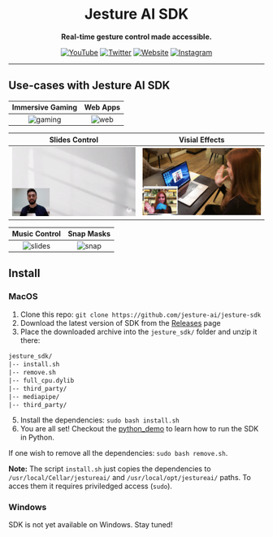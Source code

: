 <div align="center">

# Jesture AI SDK

<!-- [![JestureAiSdkReadmeHeaderGithub](https://user-images.githubusercontent.com/17500203/124357142-a6c72580-dc22-11eb-8838-b59ca69ef1f6.png)](https://github.com/jesture-ai/jesture-sdk) -->

**Real-time gesture control made accessible.**

[![YouTube](https://img.shields.io/badge/videos-youtube-white)](https://www.youtube.com/watch?v=sxaZ_yLgtLk&list=PL4Z9jysfxyfj9F1Kfdy_4oXKX9-MESCpP&index=1)
[![Twitter](https://img.shields.io/badge/news-twitter-1DA1F2)](https://twitter.com/jestureai)
[![Website](https://img.shields.io/badge/official-website-3fbeeb)](https://www.jesture.ai)
[![Instagram](https://img.shields.io/badge/follow-instagram-bc2a8d)](https://www.instagram.com/jesture.ai)
  
</div>

---

## Use-cases with Jesture AI SDK
Immersive Gaming | Web Apps                                                                                          
:----------------------------------------------------------------------------------------------------------------------------: | :-------------------------------------------------------------------------------------------------------------: 
![gaming](docs/gifs/afterspell.gif)| ![web](docs/gifs/web.gif)

Slides Control | Visial Effects                                                                                                         
:-------------------------------------------------------------------------------------------------------------------------------------: | :----------------------------------------------------------------------------------------------------------------------------------:
![slides](docs/gifs/slides.gif)| ![snap](docs/gifs/viz.gif)

Music Control | Snap Masks                                                                                                                     
:-------------------------------------------------------------------------------------------------------------------------------------: | :----------------------------------------------------------------------------------------------------------------------------------:
![slides](docs/gifs/itunes.gif)| ![snap](docs/gifs/snap-zoom.gif)

## Install

### MacOS

1. Clone this repo: `git clone https://github.com/jesture-ai/jesture-sdk`
2. Download the latest version of SDK from the [Releases](https://github.com/jesture-ai/jesture-sdk/releases) page
3. Place the downloaded archive into the `jesture_sdk/` folder and unzip it there:
```
jesture_sdk/
|-- install.sh
|-- remove.sh
|-- full_cpu.dylib
|-- third_party/
|-- mediapipe/
|-- third_party/
```
5. Install the dependencies: `sudo bash install.sh`
6. You are all set! Checkout the [python_demo](https://github.com/jesture-ai/jesture-sdk/tree/main/python_demo) to learn how to run the SDK in Python.

If one wish to remove all the dependencies: `sudo bash remove.sh`.

**Note:** The script `install.sh` just copies the dependencies to `/usr/local/Cellar/jestureai/` and `/usr/local/opt/jestureai/` paths. To acces them it requires priviledged access (`sudo`).

### Windows

SDK is not yet available on Windows. Stay tuned!
